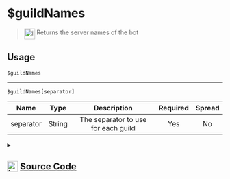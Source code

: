 # $guildNames
> <img align="top" src="https://upload.wikimedia.org/wikipedia/commons/thumb/e/e4/Infobox_info_icon.svg/160px-Infobox_info_icon.svg.png?20150409153300" alt="image" width="25" height="auto"> Returns the server names of the bot
## Usage
```
$guildNames
```
---
```
$guildNames[separator]
```
| Name | Type | Description | Required | Spread
| :---: | :---: | :---: | :---: | :---: |
separator | String | The separator to use for each guild | Yes | No
<details>
<summary>
    
## <img align="top" src="https://cdn4.iconfinder.com/data/icons/iconsimple-logotypes/512/github-512.png" alt="image" width="25" height="auto">  [Source Code](https://github.com/tryforge/ForgeScript-V2/blob/main/src/native/guildNames.ts)
    
</summary>
    
```ts
import { ImageExtension, ImageSize } from "discord.js"
import { ArgType, NativeFunction, Return } from "../structures"

export default new NativeFunction({
    name: "$guildNames",
    version: "1.0.0",
    description: "Returns the server names of the bot",
    brackets: false,
    args: [
        {
            name: "separator",
            description: "The separator to use for each guild",
            rest: false,
            required: true,
            type: ArgType.String,
        },
    ],
    unwrap: true,
    execute(ctx, [sep]) {
        return Return.success(ctx.client.guilds.cache.map((x) => x.name).join(sep || ", "))
    },
})

```
    
</details>